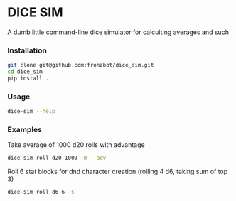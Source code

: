 # DICE SIM

A dumb little command-line dice simulator for calculting averages and such

### Installation

```bash
git clone git@github.com:fronzbot/dice_sim.git
cd dice_sim
pip install .
```

### Usage

```bash
dice-sim --help
```

### Examples

Take average of 1000 d20 rolls with advantage
```bash
dice-sim roll d20 1000 -m --adv
```

Roll 6 stat blocks for dnd character creation (rolling 4 d6, taking sum of top 3)
```bash
dice-sim roll d6 6 -s
```
